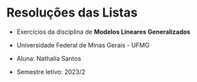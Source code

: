 # Resoluções das Listas

- Exercícios da disciplina de **Modelos Lineares Generalizados**

- Universidade Federal de Minas Gerais - UFMG

- Aluna: Nathalia Santos

- Semestre letivo: 2023/2
